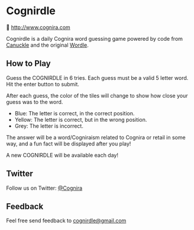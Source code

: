# Cognirdle

🔗 http://www.cognira.com

Cognirdle is a daily Cognira word guessing game powered by code from [Canuckle](http://www.canucklegame.ca) and the original [Wordle](https://www.powerlanguage.co.uk/wordle/).

## How to Play

Guess the COGNIRDLE in 6 tries.
Each guess must be a valid 5 letter word. Hit the enter button to submit.

After each guess, the color of the tiles will change to show how close your guess was to the word.

- Blue: The letter is correct, in the correct position.
- Yellow: The letter is correct, but in the wrong position.
- Grey: The letter is incorrect.

The answer will be a word/Cogniraism related to Cognira or retail in some way, and a fun fact will be displayed after you play!

A new COGNIRDLE will be available each day!

## Twitter

Follow us on Twitter: [@Cognira](https://www.twitter.com/Cognira)

## Feedback

Feel free send feedback to [cognirdle@gmail.com](mailto:cognirdle@gmail.com?subject=Feedback)
